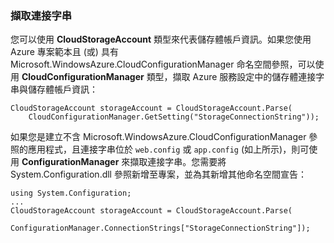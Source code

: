 ### 擷取連接字串
您可以使用 **CloudStorageAccount** 類型來代表儲存體帳戶資訊。如果您使用 Azure 專案範本且 (或) 具有 Microsoft.WindowsAzure.CloudConfigurationManager 命名空間參照，可以使用 **CloudConfigurationManager** 類型，擷取 Azure 服務設定中的儲存體連接字串與儲存體帳戶資訊：

    CloudStorageAccount storageAccount = CloudStorageAccount.Parse(
        CloudConfigurationManager.GetSetting("StorageConnectionString"));

如果您是建立不含 Microsoft.WindowsAzure.CloudConfigurationManager 參照的應用程式，且連接字串位於 `web.config` 或 `app.config` (如上所示)，則可使用 **ConfigurationManager** 來擷取連接字串。您需要將 System.Configuration.dll 參照新增至專案，並為其新增其他命名空間宣告：

	using System.Configuration;
	...
	CloudStorageAccount storageAccount = CloudStorageAccount.Parse(
		ConfigurationManager.ConnectionStrings["StorageConnectionString"]);

<!---HONumber=July15_HO2-->